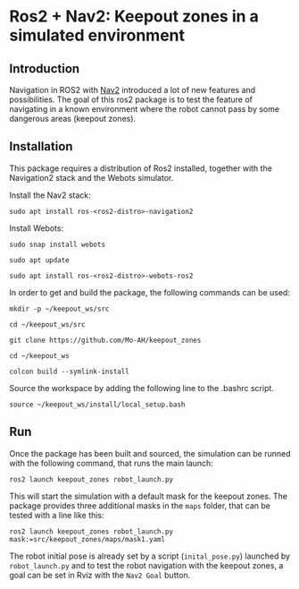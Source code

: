 # Ros2 + Nav2: Keepout zones in a simulated environment

## Introduction
Navigation in ROS2 with [Nav2](https://navigation.ros.org/) introduced a lot of new features and possibilities. The goal of this ros2 package is to test the feature of navigating in a known environment where the robot cannot pass by some dangerous areas (keepout zones).

## Installation
This package requires a distribution of Ros2 installed, together with the Navigation2 stack and the Webots simulator.

Install the Nav2 stack:
```bashscript
sudo apt install ros-<ros2-distro>-navigation2
```
Install Webots:
```bashscript
sudo snap install webots

sudo apt update

sudo apt install ros-<ros2-distro>-webots-ros2
```

In order to get and build the package, the following commands can be used:
```bashscript
mkdir -p ~/keepout_ws/src

cd ~/keepout_ws/src

git clone https://github.com/Mo-AH/keepout_zones

cd ~/keepout_ws

colcon build --symlink-install 
```

Source the workspace by adding the following line to the .bashrc script.
```bashscript
source ~/keepout_ws/install/local_setup.bash
```


## Run
Once the package has been built and sourced, the simulation can be runned with the following command, that runs the main launch:

```bashscript
ros2 launch keepout_zones robot_launch.py
```

This will start the simulation with a default mask for the keepout zones. The package provides three additional masks in the `maps` folder, that can be tested with a line like this:

```bashscript
ros2 launch keepout_zones robot_launch.py mask:=src/keepout_zones/maps/mask1.yaml
```

The robot initial pose is already set by a script (`inital_pose.py`) launched by `robot_launch.py` and to test the robot navigation with the keepout zones, a goal can be set in Rviz with the `Nav2 Goal` button.

